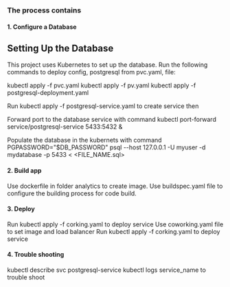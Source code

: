 ### The process contains
#### 1. Configure a Database
## Setting Up the Database
This project uses Kubernetes to set up the database. Run the following commands to deploy config, postgresql from pvc.yaml, file:

kubectl apply -f pvc.yaml
kubectl apply -f pv.yaml
kubectl apply -f postgresql-deployment.yaml 

Run kubectl apply -f postgresql-service.yaml to create service then

Forward port to the database service with command 
kubectl port-forward service/postgresql-service 5433:5432 &

Populate the database in the kubernets with command 
PGPASSWORD="$DB_PASSWORD" psql --host 127.0.0.1 -U myuser -d mydatabase -p 5433 < <FILE_NAME.sql>

#### 2. Build app
Use dockerfile in folder analytics to create image.
Use buildspec.yaml file to configure the building process for code build.

#### 3. Deploy
Run kubectl apply -f corking.yaml to deploy service
Use coworking.yaml file to set image and load balancer
Run kubectl apply -f corking.yaml to deploy service

#### 4. Trouble shooting
kubectl describe svc postgresql-service
kubectl logs service_name to trouble shoot